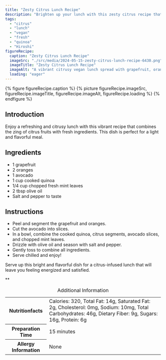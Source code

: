 ```yaml
---
title: "Zesty Citrus Lunch Recipe"
description: "Brighten up your lunch with this zesty citrus recipe that combines grapefruit, oranges, and avocado with quinoa for a refreshing meal."
tags:
  - "citrus"
  - "lunch"
  - "vegan"
  - "fresh"
  - "quinoa"
  - "Hiroshi"
figureRecipe: 
  caption: "Zesty Citrus Lunch Recipe"
  imageSrc: "./src/media/2024-05-15-zesty-citrus-lunch-recipe-6430.png"
  imageTitle: "Zesty Citrus Lunch Recipe"
  imageAlt: "A vibrant citrusy vegan lunch spread with grapefruit, orange, avocado, quinoa, mint, olive oil, salt, and pepper on a clean table setting."
  loading: "eager"
---
```


{% figure figureRecipe.caption %}
{% picture figureRecipe.imageSrc, figureRecipe.imageTitle, figureRecipe.imageAlt, figureRecipe.loading %}
{% endfigure %}

## Introduction

Enjoy a refreshing and citrusy lunch with this vibrant recipe that combines the zing of citrus fruits with fresh ingredients. This dish is perfect for a light and flavorful meal.

## Ingredients

- 1 grapefruit
- 2 oranges
- 1 avocado
- 1 cup cooked quinoa
- 1/4 cup chopped fresh mint leaves
- 2 tbsp olive oil
- Salt and pepper to taste

## Instructions

- Peel and segment the grapefruit and oranges.
- Cut the avocado into slices.
- In a bowl, combine the cooked quinoa, citrus segments, avocado slices, and chopped mint leaves.
- Drizzle with olive oil and season with salt and pepper.
- Gently toss to combine all ingredients.
- Serve chilled and enjoy!

Serve up this bright and flavorful dish for a citrus-infused lunch that will leave you feeling energized and satisfied.

**

<table><caption class='sr-only'>Additional Information</caption><tr><th>Nutritionfacts</th><td>Calories: 320, Total Fat: 14g, Saturated Fat: 2g, Cholesterol: 0mg, Sodium: 10mg, Total Carbohydrates: 46g, Dietary Fiber: 9g, Sugars: 16g, Protein: 6g&nbsp;</td></tr><tr><th>Preparation Time</th><td>15 minutes&nbsp;</td></tr><tr><th>Allergy Information</th><td>None&nbsp;</td></tr></table>

